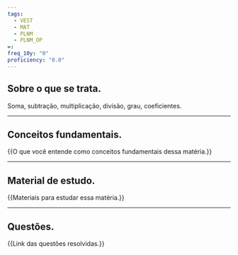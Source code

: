 ```yaml
---
tags:
  - VEST
  - MAT
  - PLNM
  - PLNM_OP
=: 
freq_10y: "0"
proficiency: "0.0"
---
```

## Sobre o que se trata.

Soma, subtração, multiplicação, divisão, grau, coeficientes.

--- 
## Conceitos fundamentais.

{{O que você entende como conceitos fundamentais dessa matéria.}}

---
## Material de estudo.

{{Materiais para estudar essa matéria.}}

--- 
## Questões.

{{Link das questões resolvidas.}}